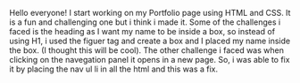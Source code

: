 Hello everyone!
I start working on my Portfolio page using HTML and CSS. It is a fun and challenging one but i think i made it. 
Some of the challenges i faced is the heading as I want my name to be inside a box, so instead of using H1, i used the figuer tag and create a box and I placed my name inside the box. (I thought this will be cool).
The other challenge i faced was when clicking on the navegation panel it opens in a new page. So, i was able to fix it by placing the nav ul li in all the html and this was a fix. 
  
